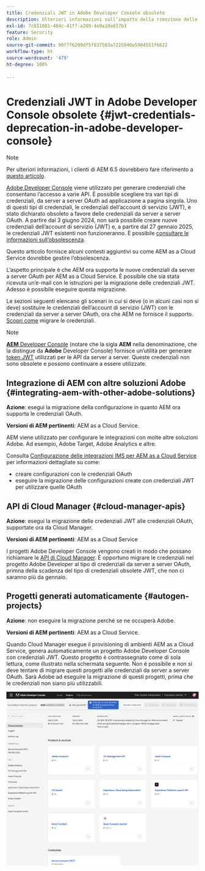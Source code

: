 ```yaml
---
title: Credenziali JWT in Adobe Developer Console obsolete
description: Ulteriori informazioni sull’impatto della rimozione delle credenziali JWT in Adobe Developer Console su AEM.
exl-id: 7c811081-484c-41f7-a289-4e9a10a837b3
feature: Security
role: Admin
source-git-commit: 90f7f6209df5f837583a7225940a5984551f6622
workflow-type: ht
source-wordcount: '479'
ht-degree: 100%

---
```


# Credenziali JWT in Adobe Developer Console obsolete {#jwt-credentials-deprecation-in-adobe-developer-console}

>[!NOTE]
>
>Per ulteriori informazioni, i clienti di AEM 6.5 dovrebbero fare riferimento a [questo articolo](https://experienceleague.adobe.com/it/docs/experience-manager-65/content/security/jwt-credentials-deprecation-in-adobe-developer-console).

[Adobe Developer Console](https://developer.adobe.com/console) viene utilizzato per generare credenziali che consentano l’accesso a varie API. È possibile scegliere tra vari tipi di credenziali, da server a server OAuth ad applicazione a pagina singola. Uno di questi tipi di credenziali, le credenziali dell’account di servizio (JWT), è stato dichiarato obsoleto a favore delle credenziali da server a server OAuth. A partire dal 3 giugno 2024, non sarà possibile creare nuove credenziali dell’account di servizio (JWT) e, a partire dal 27 gennaio 2025, le credenziali JWT esistenti non funzioneranno. È possibile [consultare le informazioni sull’obsolescenza](https://developer.adobe.com/developer-console/docs/guides/authentication/ServerToServerAuthentication/migration/).

Questo articolo fornisce alcuni contesti aggiuntivi su come AEM as a Cloud Service dovrebbe gestire l’obsolescenza.

L’aspetto principale è che AEM ora supporta le nuove credenziali da server a server OAuth per AEM as a Cloud Service. È possibile che sia stata ricevuta un’e-mail con le istruzioni per la migrazione delle credenziali JWT. Adesso è possibile eseguire questa migrazione.

Le sezioni seguenti elencano gli scenari in cui si deve (o in alcuni casi non si deve) sostituire le credenziali dell’account di servizio (JWT) con le credenziali da server a server OAuth, ora che AEM ne fornisce il supporto. [Scopri come](https://developer.adobe.com/developer-console/docs/guides/authentication/ServerToServerAuthentication/migration/#migration-overview) migrare le credenziali.

>[!NOTE]
>
>[**AEM** Developer Console](/help/implementing/developing/introduction/development-guidelines.md#crxde-lite-and-developer-console) (notare che la sigla **AEM** nella denominazione, che la distingue da **Adobe** Developer Console) fornisce un’utilità per generare [token JWT](/help/implementing/developing/introduction/generating-access-tokens-for-server-side-apis.md) utilizzati per le API da server a server. Queste credenziali non sono obsolete e possono continuare a essere utilizzate.

## Integrazione di AEM con altre soluzioni Adobe {#integrating-aem-with-other-adobe-solutions}

**Azione**: esegui la migrazione della configurazione in quanto AEM ora supporta le credenziali OAuth.

**Versioni di AEM pertinenti**: AEM as a Cloud Service.

AEM viene utilizzato per configurare le integrazioni con molte altre soluzioni Adobe. Ad esempio, Adobe Target, Adobe Analytics e altre.

Consulta [Configurazione delle integrazioni IMS per AEM as a Cloud Service](/help/security/setting-up-ims-integrations-for-aem-as-a-cloud-service.md) per informazioni dettagliate su come:

* creare configurazioni con le credenziali OAuth
* eseguire la migrazione delle configurazioni create con credenziali JWT per utilizzare quelle OAuth

## API di Cloud Manager {#cloud-manager-apis}

**Azione**: esegui la migrazione delle credenziali JWT alle credenziali OAuth, supportate ora da Cloud Manager.

**Versioni di AEM pertinenti**: AEM as a Cloud Service

I progetti Adobe Developer Console vengono creati in modo che possano richiamare le [API di Cloud Manager](https://developer.adobe.com/experience-cloud/cloud-manager/guides/getting-started/create-api-integration/). È opportuno migrare le credenziali nel progetto Adobe Developer al tipo di credenziali da server a server OAuth, primna della scadenza del tipo di credenziali obsolete JWT, che non ci saranno più da gennaio.

## Progetti generati automaticamente {#autogen-projects}

**Azione**: non eseguire la migrazione perché se ne occuperà Adobe.

**Versioni di AEM pertinenti**: AEM as a Cloud Service.

Quando Cloud Manager esegue il provisioning di ambienti AEM as a Cloud Service, genera automaticamente un progetto Adobe Developer Console con credenziali JWT. Questo progetto è contrassegnato come di sola lettura, come illustrato nella schermata seguente. Non è possibile e non si deve tentare di migrare questi progetti alle credenziali da server a server OAuth. Sarà Adobe ad eseguire la migrazione di questi progetti, prima che le credenziali non siano più utilizzabili.

![Progetti generati automaticamente](/help/security/assets/jwt-deprecation-autogen-projects.png)
